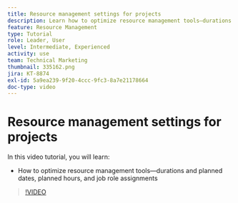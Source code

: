 ```yaml
---
title: Resource management settings for projects
description: Learn how to optimize resource management tools—durations and planned dates, planned hours, and job role assignments.
feature: Resource Management
type: Tutorial
role: Leader, User
level: Intermediate, Experienced
activity: use
team: Technical Marketing
thumbnail: 335162.png
jira: KT-8874
exl-id: 5a9ea239-9f20-4ccc-9fc3-8a7e21178664
doc-type: video
---
```

# Resource management settings for projects

In this video tutorial, you will learn:

* How to optimize resource management tools—durations and planned dates, planned hours, and job role assignments

>[!VIDEO](https://video.tv.adobe.com/v/335162/?quality=12&learn=on)
